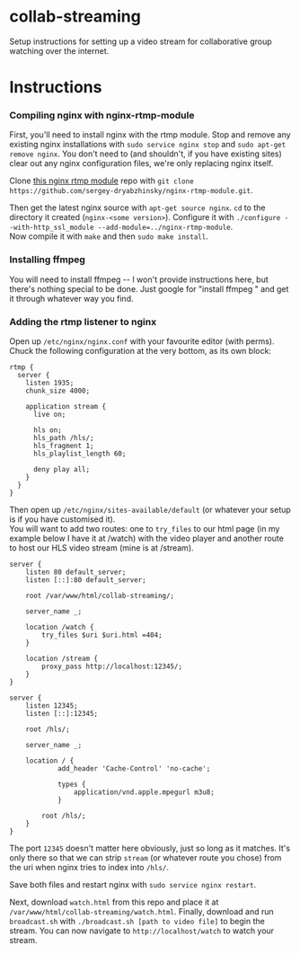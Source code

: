 # collab-streaming
Setup instructions for setting up a video stream for collaborative group watching over the internet.

# Instructions

### Compiling nginx with nginx-rtmp-module
First, you'll need to install nginx with the rtmp module. Stop and remove any existing nginx installations with
`sudo service nginx stop` and `sudo apt-get remove nginx`. You don't need to (and shouldn't, if you have existing sites) clear out any nginx configuration files, we're only replacing nginx itself.

Clone [this nginx rtmp module](https://github.com/sergey-dryabzhinsky/nginx-rtmp-module) repo with `git clone https://github.com/sergey-dryabzhinsky/nginx-rtmp-module.git`.

Then get the latest nginx source with `apt-get source nginx`. `cd` to the directory it created (`nginx-<some version>`).
Configure it with `./configure --with-http_ssl_module --add-module=../nginx-rtmp-module`.  
Now compile it with `make` and then `sudo make install`.

### Installing ffmpeg

You will need to install ffmpeg -- I won't provide instructions here, but there's nothing special to be done. Just google for "install ffmpeg <your platform>" and get it through whatever way you find.

### Adding the rtmp listener to nginx

Open up `/etc/nginx/nginx.conf` with your favourite editor (with perms). Chuck the following configuration at the very bottom, as its own block:

```
rtmp {
  server {
    listen 1935;
    chunk_size 4000;
    
    application stream {
      live on;
      
      hls on;
      hls_path /hls/;
      hls_fragment 1;
      hls_playlist_length 60;
      
      deny play all;
    }
  }
}
```

Then open up `/etc/nginx/sites-available/default` (or whatever your setup is if you have customised it).  
You will want to add two routes: one to `try_files` to our html page (in my example below I have it at /watch) with the video player and another route to host our HLS video stream (mine is at /stream).

```
server {
	listen 80 default_server;
	listen [::]:80 default_server;

	root /var/www/html/collab-streaming/;

	server_name _;

	location /watch {
		try_files $uri $uri.html =404;
	}

	location /stream {
		proxy_pass http://localhost:12345/;
	}
}

server {
	listen 12345;
	listen [::]:12345;

	root /hls/;
	
	server_name _;
	
	location / {
			add_header 'Cache-Control' 'no-cache';

			types {
				application/vnd.apple.mpegurl m3u8;
			}

		root /hls/;
	}
}
```

The port `12345` doesn't matter here obviously, just so long as it matches. It's only there so that we can strip `stream` (or whatever route you chose) from the uri when nginx tries to index into `/hls/`. 

Save both files and restart nginx with `sudo service nginx restart`. 

Next, download `watch.html` from this repo and place it at `/var/www/html/collab-streaming/watch.html`. 
Finally, download and run `broadcast.sh` with `./broadcast.sh [path to video file]` to begin the stream. You can now navigate to `http://localhost/watch` to watch your stream.
